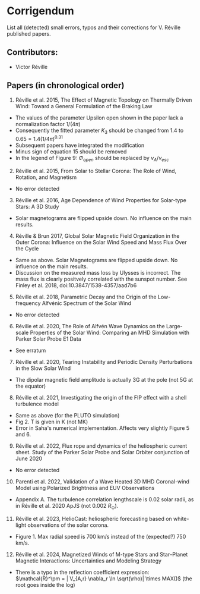 # Corrigendum

List all (detected) small errors, typos and their corrections for V. Réville published papers.

## Contributors:

* Victor Réville 

## Papers (in chronological order)

1) Réville et al. 2015, The Effect of Magnetic Topology on Thermally Driven Wind: Toward a General Formulation of the Braking Law

- The values of the parameter Upsilon open shown in the paper lack a normalization factor $1/(4\pi)$
- Consequently the fitted parameter $K_3$ should be changed from $1.4$ to $0.65 = 1.4 (1/4\pi)^{0.31}$
- Subsequent papers have integrated the modification
- Minus sign of equation 15 should be removed
- In the legend of Figure 9: $\Phi_{open}$ should be replaced by $v_A / v_{esc}$

2) Réville et al. 2015, From Solar to Stellar Corona: The Role of Wind, Rotation, and Magnetism

- No error detected

3) Réville et al. 2016, Age Dependence of Wind Properties for Solar-type Stars: A 3D Study

- Solar magnetograms are flipped upside down. No influence on the main results.

4) Réville & Brun 2017, Global Solar Magnetic Field Organization in the Outer Corona: Influence on the Solar Wind Speed and Mass Flux Over the Cycle

- Same as above. Solar Magnetograms are flipped upside down. No influence on the main results.
- Discussion on the measured mass loss by Ulysses is incorrect. The mass flux is clearly positvely correlated with the sunspot number. See Finley et al. 2018, doi:10.3847/1538-4357/aad7b6

5) Réville et al. 2018, Parametric Decay and the Origin of the Low-frequency Alfvénic Spectrum of the Solar Wind

- No error detected

6) Réville et al. 2020, The Role of Alfvén Wave Dynamics on the Large-scale Properties of the Solar Wind: Comparing an MHD Simulation with Parker Solar Probe E1 Data

- See erratum

7) Réville et al. 2020, Tearing Instability and Periodic Density Perturbations in the Slow Solar Wind

- The dipolar magnetic field amplitude is actually 3G at the pole (not 5G at the equator)

8) Réville et al. 2021, Investigating the origin of the FIP effect with a shell turbulence model

- Same as above (for the PLUTO simulation)
- Fig 2. T is given in K (not MK)
- Error in Saha's numerical implementation. Affects very slightly Figure 5 and 6.

9) Réville et al. 2022, Flux rope and dynamics of the heliospheric current sheet. Study of the Parker Solar Probe and Solar Orbiter conjunction of June 2020

- No error detected 

10) Parenti et al. 2022, Validation of a Wave Heated 3D MHD Coronal-wind Model using Polarized Brightness and EUV Observations

- Appendix A. The turbulence correlation lengthscale is 0.02 solar radii, as in Réville et al. 2020 ApJS (not 0.002 $R_{\odot}$).

11) Réville et al. 2023, HelioCast: heliospheric forecasting based on white-light observations of the solar corona.

- Figure 1. Max radial speed is 700 km/s instead of the (expected?) 750 km/s.

12) Réville et al. 2024, Magnetized Winds of M-type Stars and Star–Planet Magnetic Interactions: Uncertainties and Modeling Strategy

- There is a typo in the reflection coefficient expression: $\mathcal{R}^\pm = | V_{A,r} \nabla_r \ln \sqrt(\rho)| \times MAX()$ (the root goes inside the log)
